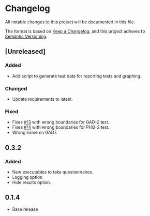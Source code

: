 # Changelog
All notable changes to this project will be documented in this file.

The format is based on [Keep a Changelog](https://keepachangelog.com/en/1.0.0/),
and this project adheres to [Semantic Versioning](https://semver.org/spec/v2.0.0.html).

## [Unreleased]
### Added
- Add script to generate test data for reporting tests and graphing.

### Changed
- Update requirements to latest.

### Fixed
- Fixes [#13](https://github.com/chrishannam/hippocrates/issues/13) with
  wrong boundaries for GAD-2 test.
- Fixes [#14](https://github.com/chrishannam/hippocrates/issues/14) with
  wrong boundaries for PHQ-2 test.
- Wrong name on GAD7.

## 0.3.2
### Added
- New executables to take questionnaires.
- Logging option.
- Hide results option.

## 0.1.4
- Base release
